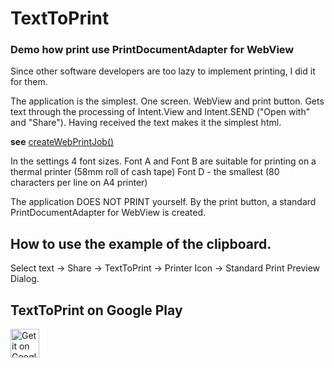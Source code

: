 # TextToPrint
### Demo how print use PrintDocumentAdapter for WebView

Since other software developers are too lazy to implement printing,
I did it for them.

The application is the simplest. One screen. WebView and print button.
Gets text through the processing of Intent.View and Intent.SEND ("Open with" and "Share"). Having received the text makes it the simplest html.

**see** [createWebPrintJob()](https://github.com/402d/TextToPrint/blob/master/app/src/main/java/ru/a402d/texttoprint/MainActivity.java#L375)

In the settings 4 font sizes.
Font A and Font B are suitable for printing on a thermal printer (58mm roll of cash tape)
Font D - the smallest (80 characters per line on A4 printer)

The application DOES NOT PRINT yourself. By the print button, a standard PrintDocumentAdapter for WebView is created.

## How to use the example of the clipboard.
Select text -> Share -> TextToPrint -> Printer Icon -> Standard Print Preview Dialog.

## TextToPrint on Google Play
<a href="https://play.google.com/store/apps/details?id=ru.a402d.texttoprint" target="_blank"><img src="https://play.google.com/intl/en_us/badges/images/badge_new.png" alt="Get it on Google Play" height="46"></a>


